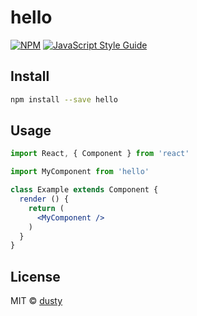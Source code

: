 # hello

> 

[![NPM](https://img.shields.io/npm/v/hello.svg)](https://www.npmjs.com/package/hello) [![JavaScript Style Guide](https://img.shields.io/badge/code_style-standard-brightgreen.svg)](https://standardjs.com)

## Install

```bash
npm install --save hello
```

## Usage

```jsx
import React, { Component } from 'react'

import MyComponent from 'hello'

class Example extends Component {
  render () {
    return (
      <MyComponent />
    )
  }
}
```

## License

MIT © [dusty](https://github.com/dusty)
